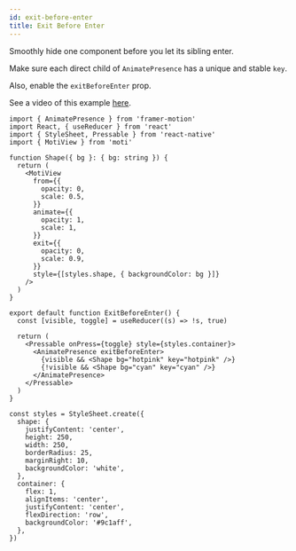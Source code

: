 ```yaml
---
id: exit-before-enter
title: Exit Before Enter
---
```


Smoothly hide one component before you let its sibling enter.

Make sure each direct child of `AnimatePresence` has a unique and stable `key`.

Also, enable the `exitBeforeEnter` prop.

See a video of this example [here](https://twitter.com/FernandoTheRojo/status/1351234878902333445).

```tsx
import { AnimatePresence } from 'framer-motion'
import React, { useReducer } from 'react'
import { StyleSheet, Pressable } from 'react-native'
import { MotiView } from 'moti'

function Shape({ bg }: { bg: string }) {
  return (
    <MotiView
      from={{
        opacity: 0,
        scale: 0.5,
      }}
      animate={{
        opacity: 1,
        scale: 1,
      }}
      exit={{
        opacity: 0,
        scale: 0.9,
      }}
      style={[styles.shape, { backgroundColor: bg }]}
    />
  )
}

export default function ExitBeforeEnter() {
  const [visible, toggle] = useReducer((s) => !s, true)

  return (
    <Pressable onPress={toggle} style={styles.container}>
      <AnimatePresence exitBeforeEnter>
        {visible && <Shape bg="hotpink" key="hotpink" />}
        {!visible && <Shape bg="cyan" key="cyan" />}
      </AnimatePresence>
    </Pressable>
  )
}

const styles = StyleSheet.create({
  shape: {
    justifyContent: 'center',
    height: 250,
    width: 250,
    borderRadius: 25,
    marginRight: 10,
    backgroundColor: 'white',
  },
  container: {
    flex: 1,
    alignItems: 'center',
    justifyContent: 'center',
    flexDirection: 'row',
    backgroundColor: '#9c1aff',
  },
})
```
